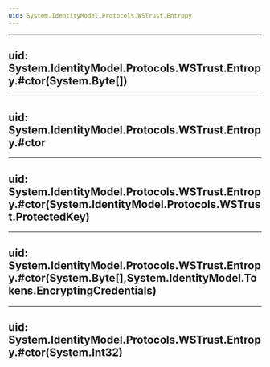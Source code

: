 ```yaml
---
uid: System.IdentityModel.Protocols.WSTrust.Entropy
---
```


---
uid: System.IdentityModel.Protocols.WSTrust.Entropy.#ctor(System.Byte[])
---

---
uid: System.IdentityModel.Protocols.WSTrust.Entropy.#ctor
---

---
uid: System.IdentityModel.Protocols.WSTrust.Entropy.#ctor(System.IdentityModel.Protocols.WSTrust.ProtectedKey)
---

---
uid: System.IdentityModel.Protocols.WSTrust.Entropy.#ctor(System.Byte[],System.IdentityModel.Tokens.EncryptingCredentials)
---

---
uid: System.IdentityModel.Protocols.WSTrust.Entropy.#ctor(System.Int32)
---
